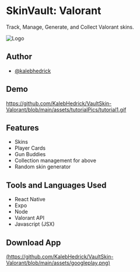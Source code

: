 
# SkinVault: Valorant

Track, Manage, Generate, and Collect Valorant skins.


![Logo](https://github.com/KalebHedrick/VaultSkin-Valorant/blob/main/assets/favicon.png)


## Author

- [@kalebhedrick](https://github.com/KalebHedrick)



## Demo

https://github.com/KalebHedrick/VaultSkin-Valorant/blob/main/assets/tutorialPics/tutorial1.gif


## Features

- Skins
- Player Cards
- Gun Buddies
- Collection management for above
- Random skin generator


## Tools and Languages Used

- React Native
- Expo 
- Node
- Valorant API
- Javascript (JSX)


## Download App

[(https://github.com/KalebHedrick/VaultSkin-Valorant/blob/main/assets/googleplay.png)](https://github.com/KalebHedrick/VaultSkin-Valorant/blob/main/assets/googleplay.png)

